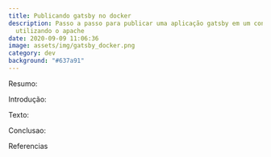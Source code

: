 ```yaml
---
title: Publicando gatsby no docker
description: Passo a passo para publicar uma aplicação gatsby em um container
  utilizando o apache
date: 2020-09-09 11:06:36
image: assets/img/gatsby_docker.png
category: dev
background: "#637a91"
---
```

Resumo:

Introdução:

Texto:

Conclusao:

Referencias